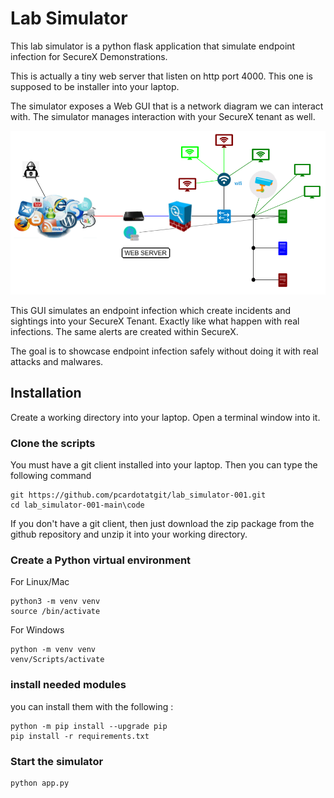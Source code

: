 # Lab Simulator

This lab simulator is a python flask application that simulate endpoint infection for SecureX Demonstrations.

This is actually a tiny web server that listen on http port 4000. This one is supposed to be installer into your laptop.

The simulator exposes a Web GUI that is a network diagram we can interact with. The simulator manages interaction with your SecureX tenant as well.

![](assets/img/0.png)

This GUI simulates an endpoint infection which create incidents and sightings into your SecureX Tenant. Exactly like what happen with real infections. The same alerts are created within SecureX.

The goal is to showcase endpoint infection safely without doing it with real attacks and malwares.

## Installation

Create a working directory into your laptop. Open a terminal window into it.

### Clone the scripts

You must have a git client installed into your laptop. Then you can type the following command

	git https://github.com/pcardotatgit/lab_simulator-001.git
	cd lab_simulator-001-main\code
	
If you don't have a git client, then just download the zip package from the github repository and unzip it into your working directory.

### Create a Python virtual environment

For Linux/Mac 

	python3 -m venv venv
	source /bin/activate

For Windows 

	python -m venv venv 
	venv/Scripts/activate

### install needed modules

you can install them with the following  :
	
	python -m pip install --upgrade pip
	pip install -r requirements.txt

### Start the simulator

	python app.py


